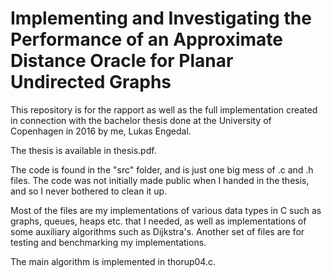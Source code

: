 # Implementing and Investigating the Performance of an Approximate Distance Oracle for Planar Undirected Graphs
This repository is for the rapport as well as the full implementation created in connection with the bachelor thesis done at the University of Copenhagen in 2016 by me, Lukas Engedal.

The thesis is available in thesis.pdf.

The code is found in the "src" folder, and is just one big mess of .c and .h files. The code was not initially made public when I handed in the thesis, and so I never bothered to clean it up.

Most of the files are my implementations of various data types in C such as graphs, queues, heaps etc. that I needed, as well as implementations of some auxiliary algorithms such as Dijkstra's. Another set of files are for testing and benchmarking my implementations.

The main algorithm is implemented in thorup04.c.
